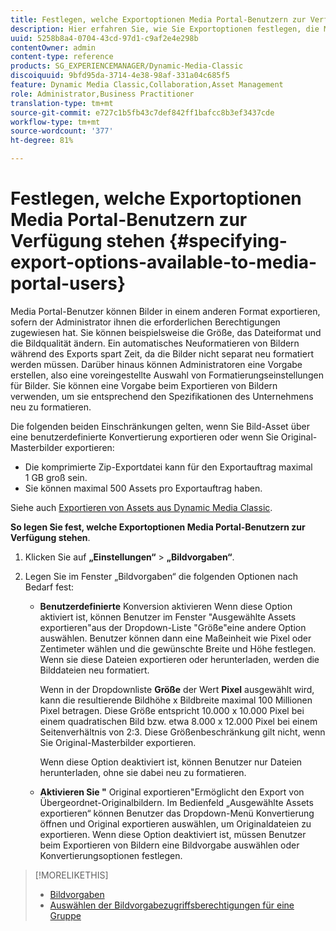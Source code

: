 ```yaml
---
title: Festlegen, welche Exportoptionen Media Portal-Benutzern zur Verfügung stehen
description: Hier erfahren Sie, wie Sie Exportoptionen festlegen, die Media Portal-Benutzern zur Verfügung stehen.
uuid: 5258b8a4-0704-43cd-97d1-c9af2e4e298b
contentOwner: admin
content-type: reference
products: SG_EXPERIENCEMANAGER/Dynamic-Media-Classic
discoiquuid: 9bfd95da-3714-4e38-98af-331a04c685f5
feature: Dynamic Media Classic,Collaboration,Asset Management
role: Administrator,Business Practitioner
translation-type: tm+mt
source-git-commit: e727c1b5fb43c7def842ff1bafcc8b3ef3437cde
workflow-type: tm+mt
source-wordcount: '377'
ht-degree: 81%

---
```



# Festlegen, welche Exportoptionen Media Portal-Benutzern zur Verfügung stehen {#specifying-export-options-available-to-media-portal-users}

Media Portal-Benutzer können Bilder in einem anderen Format exportieren, sofern der Administrator ihnen die erforderlichen Berechtigungen zugewiesen hat. Sie können beispielsweise die Größe, das Dateiformat und die Bildqualität ändern. Ein automatisches Neuformatieren von Bildern während des Exports spart Zeit, da die Bilder nicht separat neu formatiert werden müssen. Darüber hinaus können Administratoren eine Vorgabe erstellen, also eine voreingestellte Auswahl von Formatierungseinstellungen für Bilder. Sie können eine Vorgabe beim Exportieren von Bildern verwenden, um sie entsprechend den Spezifikationen des Unternehmens neu zu formatieren.

Die folgenden beiden Einschränkungen gelten, wenn Sie Bild-Asset über eine benutzerdefinierte Konvertierung exportieren oder wenn Sie Original-Masterbilder exportieren:

* Die komprimierte Zip-Exportdatei kann für den Exportauftrag maximal 1 GB groß sein.
* Sie können maximal 500 Assets pro Exportauftrag haben.

Siehe auch [Exportieren von Assets aus Dynamic Media Classic](exporting-assets-from-dmc.md#exporting-assets-from_dmc).

**So legen Sie fest, welche Exportoptionen Media Portal-Benutzern zur Verfügung stehen**.

1. Klicken Sie auf **„Einstellungen“** > **„Bildvorgaben“**.
1. Legen Sie im Fenster „Bildvorgaben“ die folgenden Optionen nach Bedarf fest:

   * **Benutzerdefinierte**
Konversion aktivieren Wenn diese Option aktiviert ist, können Benutzer im Fenster &quot;Ausgewählte Assets exportieren&quot;aus der Dropdown-Liste &quot;Größe&quot;eine andere Option auswählen. Benutzer können dann eine Maßeinheit wie Pixel oder Zentimeter wählen und die gewünschte Breite und Höhe festlegen. Wenn sie diese Dateien exportieren oder herunterladen, werden die Bilddateien neu formatiert.

      Wenn in der Dropdownliste **Größe** der Wert **Pixel** ausgewählt wird, kann die resultierende Bildhöhe x Bildbreite maximal 100 Millionen Pixel betragen. Diese Größe entspricht 10.000 x 10.000 Pixel bei einem quadratischen Bild bzw. etwa 8.000 x 12.000 Pixel bei einem Seitenverhältnis von 2:3. Diese Größenbeschränkung gilt nicht, wenn Sie Original-Masterbilder exportieren.

      Wenn diese Option deaktiviert ist, können Benutzer nur Dateien herunterladen, ohne sie dabei neu zu formatieren.

   * **Aktivieren Sie &quot;**
Original exportieren&quot;Ermöglicht den Export von Übergeordnet-Originalbildern. Im Bedienfeld „Ausgewählte Assets exportieren“ können Benutzer das Dropdown-Menü Konvertierung öffnen und Original exportieren auswählen, um Originaldateien zu exportieren. Wenn diese Option deaktiviert ist, müssen Benutzer beim Exportieren von Bildern eine Bildvorgabe auswählen oder Konvertierungsoptionen festlegen.

>[!MORELIKETHIS]
>
>* [Bildvorgaben](application-setup.md#image_presets)
>* [Auswählen der Bildvorgabezugriffsberechtigungen für eine Gruppe](creating-media-portal-groups.md#choosing_image_preset_access_permissions_for_a_group)

